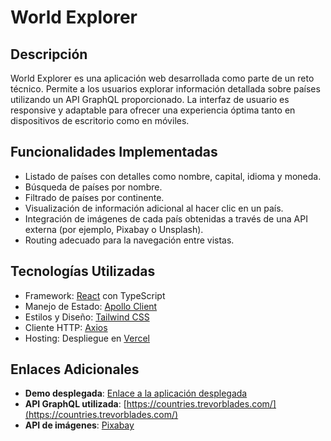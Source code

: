 # World Explorer

## Descripción
World Explorer es una aplicación web desarrollada como parte de un reto técnico. Permite a los usuarios explorar información detallada sobre países utilizando un API GraphQL proporcionado. La interfaz de usuario es responsive y adaptable para ofrecer una experiencia óptima tanto en dispositivos de escritorio como en móviles.

## Funcionalidades Implementadas
- Listado de países con detalles como nombre, capital, idioma y moneda.
- Búsqueda de países por nombre.
- Filtrado de países por continente.
- Visualización de información adicional al hacer clic en un país.
- Integración de imágenes de cada país obtenidas a través de una API externa (por ejemplo, Pixabay o Unsplash).
- Routing adecuado para la navegación entre vistas.

## Tecnologías Utilizadas
- Framework: [React](https://reactjs.org/) con TypeScript
- Manejo de Estado: [Apollo Client](https://www.apollographql.com/docs/react/)
- Estilos y Diseño: [Tailwind CSS](https://tailwindcss.com/)
- Cliente HTTP: [Axios](https://axios-http.com/)
- Hosting: Despliegue en [Vercel](https://vercel.com/)

## Enlaces Adicionales
- **Demo desplegada**: [Enlace a la aplicación desplegada](https://world-explorer-app.vercel.app/)
- **API GraphQL utilizada**: [https://countries.trevorblades.com/](https://countries.trevorblades.com/)
- **API de imágenes**: [Pixabay](https://pixabay.com/)
